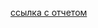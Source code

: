 <a href="https://docs.google.com/document/d/1a_VMyaOQ1_bp-f-HCexcmQ5t0F-R-RyTreS3I8E-wzk/edit">ссылка с отчетом</a>

